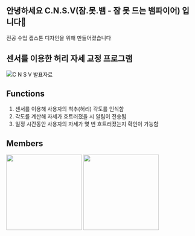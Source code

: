 ## 안녕하세요 C.N.S.V(잠.못.뱀 - 잠 못 드는 뱀파이어) 입니다👋

전공 수업 캡스톤 디자인을 위해 만들어졌습니다

## 센서를 이용한 허리 자세 교정 프로그램

![C N S V 발표자료](https://github.com/user-attachments/assets/69f47658-d6cb-424c-abf8-4e5c659cb3fa)


## Functions
1. 센서를 이용해 사용자의 척추(허리) 각도를 인식함
2. 각도를 계산해 자세가 흐트러졌을 시 알림이 전송됨
3. 일정 시간동안 사용자의 자세가 몇 번 흐트러졌는지 확인이 가능함

## Members
<img src="![main](https://github.com/user-attachments/assets/ec85b83b-4479-4e4e-9fa1-bafc6d5ff262) " width="200" height="200"/>
<img src="![KakaoTalk_20240815_140610405](https://github.com/user-attachments/assets/c9e1a198-c8ee-4203-945b-201d79b87c6b) " width="200" height="200"/>



